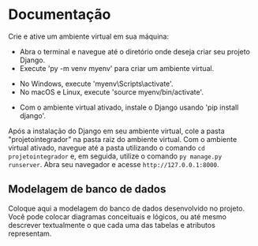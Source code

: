 # Documentação

Crie e ative um ambiente virtual em sua máquina:
 *  Abra o terminal e navegue até o diretório onde deseja criar seu 
    projeto Django.
 *  Execute 'py -m venv myenv' para criar um 
    ambiente virtual.
   -  No Windows, execute 'myenv\Scripts\activate'.
   -  No macOS e Linux, execute 'source myenv/bin/activate'.
 *  Com o ambiente virtual ativado, instale o Django usando
    'pip install django'.
   
Após a instalação do Django em seu ambiente virtual, cole a pasta "projetointegrador" na pasta raiz do ambiente virtual. Com o ambiente virtual ativado, navegue até a pasta utilizando o comando `cd projetointegrador` e, em seguida, utilize o comando `py manage.py runserver`. Abra seu navegador e acesse `http://127.0.0.1:8000`.

## Modelagem de banco de dados

Coloque aqui a modelagem do banco de dados desenvolvido no projeto. Você pode colocar diagramas conceituais e lógicos, ou até mesmo descrever textualmente o que cada uma das tabelas e atributos representam. 
